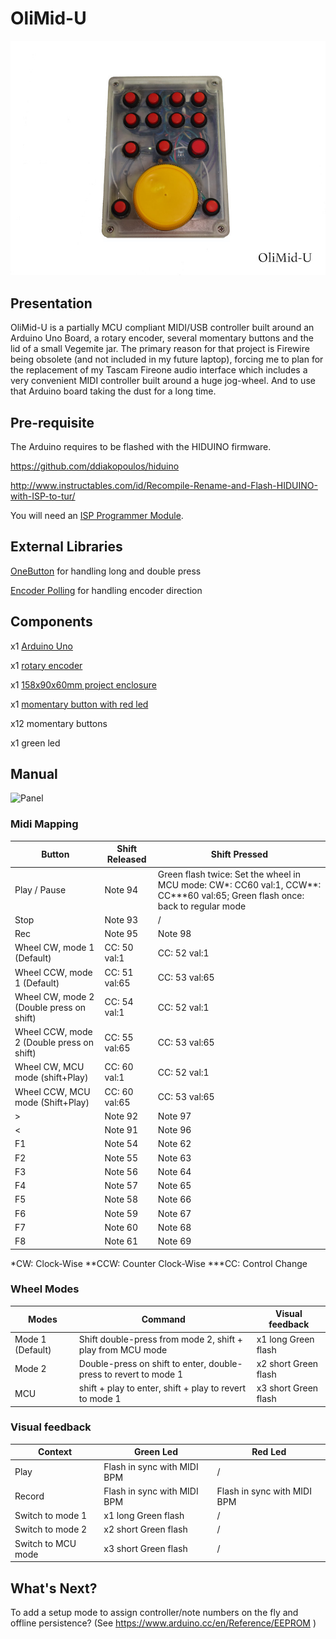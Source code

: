 # OliMid-U

![OliMid-U](https://github.com/oliou/OliMid-U/blob/master/OliMid-U%20small.JPG?raw=true)


## Presentation

OliMid-U is a partially MCU compliant MIDI/USB controller built around an Arduino Uno Board, a rotary encoder, several momentary buttons and the lid of a small Vegemite jar. 
The primary reason for that project is Firewire being obsolete (and not included in my future laptop), forcing me to plan for the replacement of my Tascam Fireone audio interface which includes a very convenient MIDI controller built around a huge jog-wheel. And to use that Arduino board taking the dust for a long time.

## Pre-requisite 

The Arduino requires to be flashed with the HIDUINO firmware.

https://github.com/ddiakopoulos/hiduino

http://www.instructables.com/id/Recompile-Rename-and-Flash-HIDUINO-with-ISP-to-tur/  

You will need an [ISP Programmer Module](http://www.ebay.com.au/itm/AVR-USB-Tiny-ISP-Programmer-Module-USB-Download-Interface-Board-For-Arduino-OK-/281823675251?hash=item419e000373:g:2z8AAOSw9mFWGKyc).

## External Libraries

[OneButton](https://github.com/mathertel/OneButton) for handling long and double press

[Encoder Polling](https://github.com/frodofski/Encoder_Polling) for handling encoder direction


## Components

x1 [Arduino Uno](http://www.ebay.com.au/itm/Arduino-UNO-R3-Arduino-Clone-Compatible-Uno-R3-USB-Cable-AU-Stock-/131606915147?hash=item1ea462284b:g:BBgAAOSwpLNYADtu)

x1 [rotary encoder](http://www.ebay.com.au/itm/Rotary-Encoder-Module-Brick-Sensor-Development-Board-Test-For-Arduino-New-OG-/281937129178?hash=item41a4c32eda:g:S~IAAOSwFNZWwqfc)

x1 [158x90x60mm project enclosure](http://www.ebay.com.au/itm/Plastic-Waterproof-Cover-Clear-Electronic-Project-Box-Enclosure-Case-158x90x60mm-/282179016699?hash=item41b32e17fb:g:AWEAAOSwAuZX1qnb)

x1 [momentary button with red led](http://www.ebay.com.au/itm/2-Pcs-4-Terminals-Red-LED-Lamp-Momentary-Push-Button-Switch-DC-3V-DW-/291688533314?hash=item43e9fdcd42:g:OjoAAOSwKtVWxs7V)

x12 momentary buttons

x1 green led

## Manual

![Panel](https://github.com/oliou/OliMid-U/blob/master/panel.jpg?raw=true)

### Midi Mapping
Button       | Shift Released| Shift Pressed
------------ | ------------- | -------------
Play / Pause | Note 94 | Green flash twice: Set the wheel in MCU mode: CW*: CC60 val:1, CCW**: CC***60 val:65;  Green flash once: back to regular mode
Stop | Note 93 | /
Rec | Note 95 |  Note 98 
Wheel CW, mode 1 (Default)|CC: 50 val:1  | CC: 52 val:1
Wheel CCW, mode 1 (Default)|CC: 51 val:65 | CC: 53 val:65
Wheel CW, mode 2 (Double press on shift)|CC: 54 val:1  | CC: 52 val:1
Wheel CCW, mode 2 (Double press on shift)|CC: 55 val:65 | CC: 53 val:65
Wheel CW, MCU mode (shift+Play)|CC: 60 val:1  | CC: 52 val:1
Wheel CCW, MCU mode (Shift+Play)|CC: 60 val:65 | CC: 53 val:65
> | Note 92| Note 97
< | Note 91| Note 96 
F1 | Note 54| Note 62
F2 | Note 55| Note 63
F3 |Note 56 | Note 64
F4 |Note 57 | Note 65
F5 | Note 58| Note 66
F6 | Note 59| Note 67
F7 | Note 60| Note 68
F8 | Note 61| Note 69

*CW: Clock-Wise
**CCW: Counter Clock-Wise
***CC: Control Change

### Wheel Modes
Modes       | Command | Visual feedback
------------ | ------------- | -------------
Mode 1 (Default) |Shift double-press from mode 2, shift + play from MCU mode |x1 long Green flash
Mode 2 |Double-press on shift to enter,  double-press to revert to mode 1 | x2 short Green flash
MCU |shift + play to enter,  shift + play to revert to mode 1 | x3 short Green flash


### Visual feedback
 Context  | Green Led | Red Led
------------ | ------------- | -------------
Play | Flash in sync with MIDI BPM |  /
Record |  Flash in sync with MIDI BPM |  Flash in sync with MIDI BPM
Switch to mode 1 |  x1 long Green flash |  /
Switch to mode 2 |  x2 short Green flash |  /
Switch to MCU mode |  x3 short Green flash |  /

## What's Next?

To add a setup mode to assign controller/note numbers on the fly and offline persistence? (See https://www.arduino.cc/en/Reference/EEPROM )

